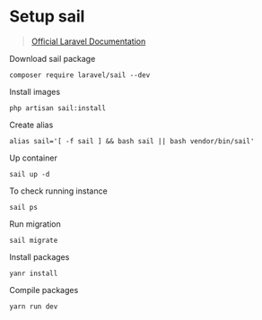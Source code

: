 # Setup sail

> [Official Laravel Documentation](https://laravel.com/docs/9.x/sail#main-content)

Download sail package

    composer require laravel/sail --dev

Install images

    php artisan sail:install

Create alias

    alias sail='[ -f sail ] && bash sail || bash vendor/bin/sail'


Up container

    sail up -d

To check running instance

    sail ps

Run migration 
    
    sail migrate 

Install packages

    yanr install 

Compile packages 
    
    yarn run dev 
